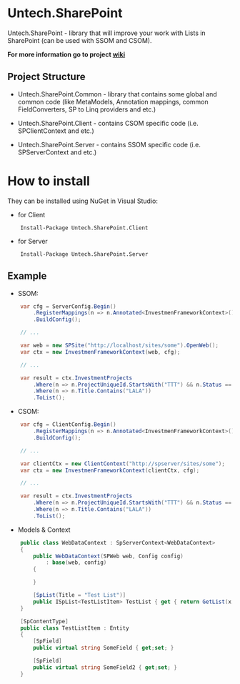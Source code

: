 # Untech.SharePoint

Untech.SharePoint - library that will improve your work with Lists in SharePoint (can be used with SSOM and CSOM).

**For more information go to project [wiki](https://github.com/Happi-cat/Untech.SharePoint/Wiki)**

## Project Structure

* Untech.SharePoint.Common - library that contains some global and common code (like MetaModels, Annotation mappings, common FieldConverters, SP to Linq providers and etc.)

* Untech.SharePoint.Client - contains CSOM specific code (i.e. SPClientContext and etc.)

* Untech.SharePoint.Server - contains SSOM specific code (i.e. SPServerContext and etc.)

# How to install 

They can be installed using NuGet in Visual Studio:

* for Client

```
	Install-Package Untech.SharePoint.Client 
```

* for Server

```
	Install-Package Untech.SharePoint.Server
```


## Example

* SSOM:

```cs
	var cfg = ServerConfig.Begin()
		.RegisterMappings(n => n.Annotated<InvestmenFrameworkContext>())
		.BuildConfig();

	// ...

	var web = new SPSite("http://localhost/sites/some").OpenWeb();
	var ctx = new InvestmenFrameworkContext(web, cfg);

	// ...

	var result = ctx.InvestmentProjects
		.Where(n => n.ProjectUniqueId.StartsWith("TTT") && n.Status == "Approved")
		.Where(n => n.Title.Contains("LALA"))
		.ToList();
```

* CSOM:


```cs
	var cfg = ClientConfig.Begin()
		.RegisterMappings(n => n.Annotated<InvestmenFrameworkContext>())
		.BuildConfig();

	// ...

	var clientCtx = new ClientContext("http://spserver/sites/some");
	var ctx = new InvestmenFrameworkContext(clientCtx, cfg);

	// ...

	var result = ctx.InvestmentProjects
		.Where(n => n.ProjectUniqueId.StartsWith("TTT") && n.Status == "Approved")
		.Where(n => n.Title.Contains("LALA"))
		.ToList();
```

* Models & Context

```cs
	public class WebDataContext : SpServerContext<WebDataContext>
	{
		public WebDataContext(SPWeb web, Config config) 
			: base(web, config)
		{

		}

		[SpList(Title = "Test List")]
		public ISpList<TestListItem> TestList { get { return GetList(x => x.TestList); }}
	}

	[SpContentType]
	public class TestListItem : Entity
	{
		[SpField]
		public virtual string SomeField { get;set; }	 

		[SpField]
		public virtual string SomeField2 { get;set; }
	}
```